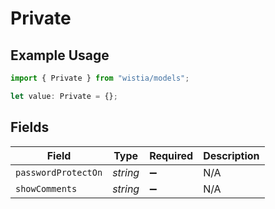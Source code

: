 # Private

## Example Usage

```typescript
import { Private } from "wistia/models";

let value: Private = {};
```

## Fields

| Field               | Type                | Required            | Description         |
| ------------------- | ------------------- | ------------------- | ------------------- |
| `passwordProtectOn` | *string*            | :heavy_minus_sign:  | N/A                 |
| `showComments`      | *string*            | :heavy_minus_sign:  | N/A                 |